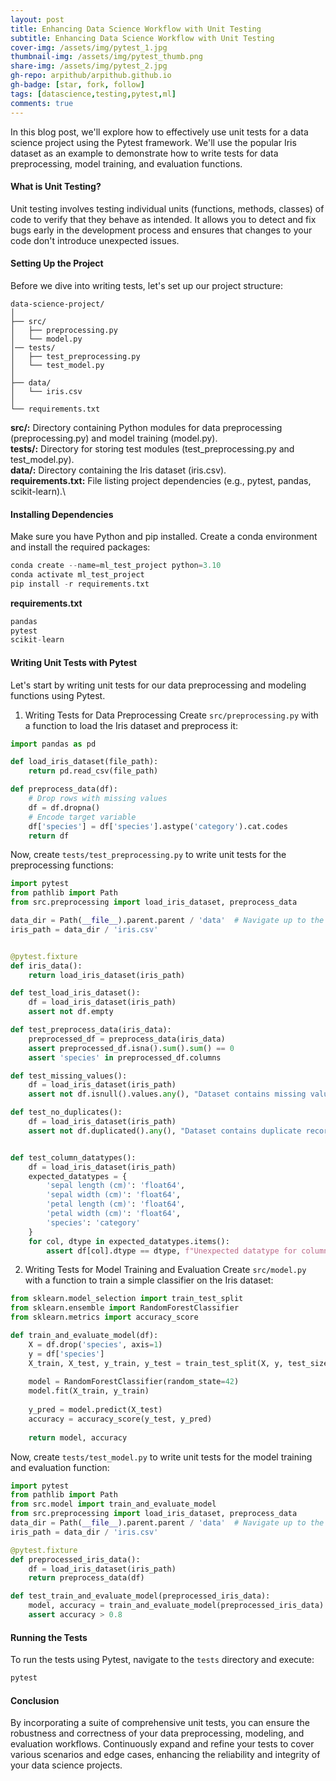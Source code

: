 ```yaml
---
layout: post
title: Enhancing Data Science Workflow with Unit Testing
subtitle: Enhancing Data Science Workflow with Unit Testing
cover-img: /assets/img/pytest_1.jpg
thumbnail-img: /assets/img/pytest_thumb.png
share-img: /assets/img/pytest_2.jpg
gh-repo: arpithub/arpithub.github.io
gh-badge: [star, fork, follow]
tags: [datascience,testing,pytest,ml]
comments: true
---
```


In this blog post, we'll explore how to effectively use unit tests for a data science project using the Pytest framework. We'll use the popular Iris dataset as an example to demonstrate how to write tests for data preprocessing, model training, and evaluation functions.

#### What is Unit Testing?
Unit testing involves testing individual units (functions, methods, classes) of code to verify that they behave as intended. It allows you to detect and fix bugs early in the development process and ensures that changes to your code don't introduce unexpected issues.

#### Setting Up the Project
Before we dive into writing tests, let's set up our project structure:

```
data-science-project/
│
├── src/
│   ├── preprocessing.py
│   └── model.py
│── tests/
│   ├── test_preprocessing.py
│   └── test_model.py
│
├── data/
│   └── iris.csv
│
└── requirements.txt
```

**src/:** Directory containing Python modules for data preprocessing (preprocessing.py) and model training (model.py).\
**tests/:** Directory for storing test modules (test_preprocessing.py and test_model.py).\
**data/:** Directory containing the Iris dataset (iris.csv).\
**requirements.txt:** File listing project dependencies (e.g., pytest, pandas, scikit-learn).\

#### Installing Dependencies
Make sure you have Python and pip installed. Create a conda environment and install the required packages:

```python
conda create --name=ml_test_project python=3.10
conda activate ml_test_project
pip install -r requirements.txt
```

**requirements.txt**
```python
pandas
pytest
scikit-learn
```

#### Writing Unit Tests with Pytest
Let's start by writing unit tests for our data preprocessing and modeling functions using Pytest.

1. Writing Tests for Data Preprocessing
Create `src/preprocessing.py` with a function to load the Iris dataset and preprocess it:

```python
import pandas as pd

def load_iris_dataset(file_path):
    return pd.read_csv(file_path)

def preprocess_data(df):
    # Drop rows with missing values
    df = df.dropna()
    # Encode target variable
    df['species'] = df['species'].astype('category').cat.codes
    return df
```

Now, create `tests/test_preprocessing.py` to write unit tests for the preprocessing functions:

```python
import pytest
from pathlib import Path
from src.preprocessing import load_iris_dataset, preprocess_data

data_dir = Path(__file__).parent.parent / 'data'  # Navigate up to the project root
iris_path = data_dir / 'iris.csv'


@pytest.fixture
def iris_data():
    return load_iris_dataset(iris_path)

def test_load_iris_dataset():
    df = load_iris_dataset(iris_path)
    assert not df.empty

def test_preprocess_data(iris_data):
    preprocessed_df = preprocess_data(iris_data)
    assert preprocessed_df.isna().sum().sum() == 0
    assert 'species' in preprocessed_df.columns

def test_missing_values():
    df = load_iris_dataset(iris_path)
    assert not df.isnull().values.any(), "Dataset contains missing values"

def test_no_duplicates():
    df = load_iris_dataset(iris_path)
    assert not df.duplicated().any(), "Dataset contains duplicate records"


def test_column_datatypes():
    df = load_iris_dataset(iris_path)
    expected_datatypes = {
        'sepal length (cm)': 'float64',
        'sepal width (cm)': 'float64',
        'petal length (cm)': 'float64',
        'petal width (cm)': 'float64',
        'species': 'category'
    }
    for col, dtype in expected_datatypes.items():
        assert df[col].dtype == dtype, f"Unexpected datatype for column {col}"

```

2. Writing Tests for Model Training and Evaluation
Create `src/model.py` with a function to train a simple classifier on the Iris dataset:

```python
from sklearn.model_selection import train_test_split
from sklearn.ensemble import RandomForestClassifier
from sklearn.metrics import accuracy_score

def train_and_evaluate_model(df):
    X = df.drop('species', axis=1)
    y = df['species']
    X_train, X_test, y_train, y_test = train_test_split(X, y, test_size=0.2, random_state=42)
    
    model = RandomForestClassifier(random_state=42)
    model.fit(X_train, y_train)
    
    y_pred = model.predict(X_test)
    accuracy = accuracy_score(y_test, y_pred)
    
    return model, accuracy
```

Now, create `tests/test_model.py` to write unit tests for the model training and evaluation function:

```python
import pytest
from pathlib import Path
from src.model import train_and_evaluate_model
from src.preprocessing import load_iris_dataset, preprocess_data
data_dir = Path(__file__).parent.parent / 'data'  # Navigate up to the project root
iris_path = data_dir / 'iris.csv'

@pytest.fixture
def preprocessed_iris_data():
    df = load_iris_dataset(iris_path)
    return preprocess_data(df)

def test_train_and_evaluate_model(preprocessed_iris_data):
    model, accuracy = train_and_evaluate_model(preprocessed_iris_data)
    assert accuracy > 0.8
```

#### Running the Tests
To run the tests using Pytest, navigate to the `tests` directory and execute:

```bash
pytest
```

#### Conclusion
By incorporating a suite of comprehensive unit tests, you can ensure the robustness and correctness of your data preprocessing, modeling, and evaluation workflows. Continuously expand and refine your tests to cover various scenarios and edge cases, enhancing the reliability and integrity of your data science projects.